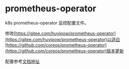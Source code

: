# prometheus-operator
k8s prometheus-operator 监控配置文件。

修改[https://gitee.com/huyipow/prometheus-operator](https://gitee.com/huyipow/prometheus-operator)以适应[https://github.com/coreos/prometheus-operator](https://github.com/coreos/prometheus-operator)版本更新

配置参考[文档地址](https://www.kancloud.cn/huyipow/prometheus/527093)

